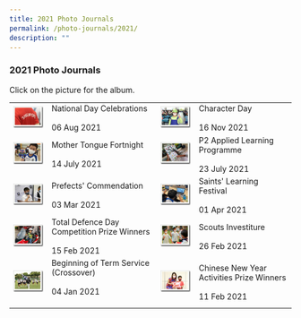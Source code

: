 ```yaml
---
title: 2021 Photo Journals
permalink: /photo-journals/2021/
description: ""
---
```

### 2021 Photo Journals

Click on the picture for the album.

|  	|  	|  	|  	|
|---	|---	|---	|---	|
| <a href="web"><img style="width:99%" src="/images/pj500.png"></a> 	| National Day Celebrations<br><br>06 Aug 2021 	| <a href="web"><img style="width:99%" src="/images/pj501.png"></a> 	| Character Day<br><br>16 Nov 2021 	|
| <a href="web"><img style="width:99%" src="/images/pj502.png"></a> 	| Mother Tongue Fortnight<br><br>14 July 2021 	| <a href="web"><img style="width:99%" src="/images/pj503.png"></a> 	| P2 Applied Learning Programme<br><br>23 July 2021 	|
| <a href="web"><img style="width:99%" src="/images/pj504.png"></a> 	| Prefects' Commendation<br><br>03 Mar 2021 	| <a href="web"><img style="width:99%" src="/images/pj505.png"></a> 	| Saints' Learning Festival<br><br>01 Apr 2021 	|
| <a href="web"><img style="width:99%" src="/images/pj506.png"></a> 	| Total Defence Day Competition Prize Winners<br><br>15 Feb 2021 	| <a href="web"><img style="width:99%" src="/images/pj507.png"></a> 	| Scouts Investiture<br><br>26 Feb 2021 	|
| <a href="web"><img style="width:99%" src="/images/pj508.png"></a> 	| Beginning of Term Service (Crossover)<br><br>04 Jan 2021<br><br> 	| <a href="web"><img style="width:99%" src="/images/pj509.png"></a> 	| Chinese New Year Activities Prize Winners<br><br>11 Feb 2021 	|
